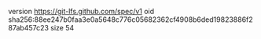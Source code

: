 version https://git-lfs.github.com/spec/v1
oid sha256:88ee247b0faa3e0a5648c776c05682362cf4908b6ded19823886f287ab457c23
size 54
